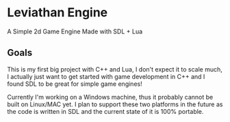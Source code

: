 # Leviathan Engine

A Simple 2d Game Engine Made with SDL + Lua

## Goals

This is my first big project with C++ and Lua, I don't expect it to scale much, I actually just want to get started with game development in C++ and I found SDL to be great for simple game engines!

Currently I'm working on a Windows machine, thus it probably cannot be built on Linux/MAC yet. I plan to support
these two platforms in the future as the code is written in SDL and the current state of it is 100% portable.
